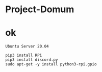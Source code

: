 # Project-Domum <h1> ok

```
Ubuntu Server 20.04

pip3 install RPi
pip3 install discord.py
sudo apt-get -y install python3-rpi.gpio
```
